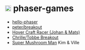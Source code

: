 # <img src="https://athega.se/assets/img/icon.png" alt="athega logo" width="20"> phaser-games

* [hello-phaser](hello-phaser.html)
* [peter/breakout](peter/breakout/)
* [Hover Craft Racer (Johan & Mats)](johan-mats/)
* [Chrille/Tobbe Breakout](ct) 
* [Super Mushroom Man](super-mushroom-man) Kim & Ville
